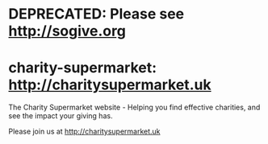 # DEPRECATED: Please see http://sogive.org

# charity-supermarket: http://charitysupermarket.uk
The Charity Supermarket website - Helping you find effective charities, and see the impact your giving has.

Please join us at <http://charitysupermarket.uk>
